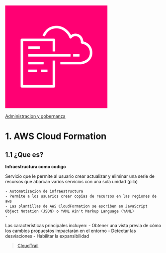 ![Amazon CloudFormation](../00_assets/Administracion%20y%20gobernanza/cloudformation-icon.png)

[Administracion y gobernanza](../6-Administracion_y_Gobernanza/)

# 1. AWS Cloud Formation

## 1.1 ¿Que es?

**Infraestructura como codigo**

Servicio que le permite al usuario crear actualizar y eliminar una serie de recursos que abarcan varios servicios con una sola unidad (pila)

    - Automatizacion de infraestructura
    - Permite a los usuarios crear copias de recursos en las regiones de aws
    - Las plantillas de AWS CloudFormation se escriben en JavaScript Object Notation (JSON) o YAML Ain't Markup Language (YAML)
    - 

Las características principales incluyen:
    - Obtener una vista previa de cómo los cambios propuestos impactarán en el entorno
    - Detectar las desviaciones
    - Habilitar la expansibilidad


> [CloudTrail](./CloudTrail.md)